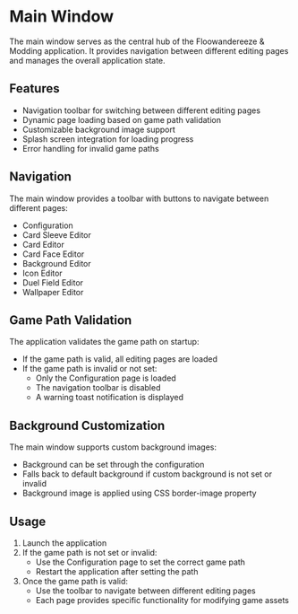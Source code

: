 # Main Window

The main window serves as the central hub of the Floowandereeze & Modding application. It provides navigation between different editing pages and manages the overall application state.

## Features

- Navigation toolbar for switching between different editing pages
- Dynamic page loading based on game path validation
- Customizable background image support
- Splash screen integration for loading progress
- Error handling for invalid game paths

## Navigation

The main window provides a toolbar with buttons to navigate between different pages:

- Configuration
- Card Sleeve Editor
- Card Editor
- Card Face Editor
- Background Editor
- Icon Editor
- Duel Field Editor
- Wallpaper Editor

## Game Path Validation

The application validates the game path on startup:

- If the game path is valid, all editing pages are loaded
- If the game path is invalid or not set:
  - Only the Configuration page is loaded
  - The navigation toolbar is disabled
  - A warning toast notification is displayed

## Background Customization

The main window supports custom background images:

- Background can be set through the configuration
- Falls back to default background if custom background is not set or invalid
- Background image is applied using CSS border-image property

## Usage

1. Launch the application
2. If the game path is not set or invalid:
   - Use the Configuration page to set the correct game path
   - Restart the application after setting the path
3. Once the game path is valid:
   - Use the toolbar to navigate between different editing pages
   - Each page provides specific functionality for modifying game assets
